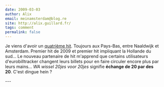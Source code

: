 ```yaml
---
date: 2009-03-03
author: Alix
email: meinamsterdam@blog.re
site: http://alix.guillard.fr/
tags: comment
permalink: false
---
```


<p>
Je viens d'avoir un <a href="http://fr.eurobilltracker.eu/profile/?command=2048&tab=2&user=31378&referer=31378">quatrième hit</a>. Toujours aux Pays-Bas, entre Naaldwijk et Amsterdam. Premier hit de 2009 et premier hit impliquant la Hollande du sud... Le nouveau partenaire de hit m'apprend que certains utilisateurs d'eurobilltracker changent leurs billets pour en faire circuler encore plus par leurs mains... <i>WA wissel 20jes voor 20jes</i> signifie <b>échange de 20 par des 20</b>. C'est dingue hein ? 
</p>
---